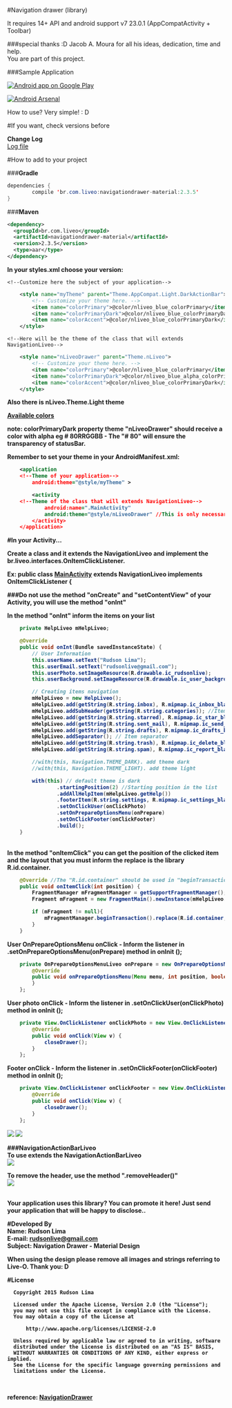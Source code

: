 #Navigation drawer (library)

It requires 14+ API and android support v7 23.0.1 (AppCompatActivity + Toolbar)

###special thanks :D
Jacob A. Moura for all his ideas, dedication, time and help.<br>
You are part of this project.

###Sample Application

<a href="https://play.google.com/store/apps/details?id=br.liveo.navigationliveo" target="_blank">
  <img alt="Android app on Google Play"
       src="https://developer.android.com/images/brand/en_app_rgb_wo_45.png" />
</a>

[![Android Arsenal](https://img.shields.io/badge/Android%20Arsenal-NavigationDrawer--MaterialDesign-brightgreen.svg?style=flat)](https://android-arsenal.com/details/1/1398)

How to use? Very simple! : D

#If you want, check versions before

<b>Change Log</b><br>
<a href="https://github.com/rudsonlive/NavigationDrawer-MaterialDesign/blob/master/CHANGELOG.md" target="_blank">Log file</a>

#How to add to your project

###<b>Gradle</b>

```java
dependencies {
        compile 'br.com.liveo:navigationdrawer-material:2.3.5'
}
```
###<b>Maven</b>

```xml
<dependency>
  <groupId>br.com.liveo</groupId>
  <artifactId>navigationdrawer-material</artifactId>
  <version>2.3.5</version>
  <type>aar</type>
</dependency>
```

<b>In your styles.xml choose your version:</b>

    <!--Customize here the subject of your application-->
```xml
    <style name="myTheme" parent="Theme.AppCompat.Light.DarkActionBar">
        <!-- Customize your theme here. -->
        <item name="colorPrimary">@color/nliveo_blue_colorPrimary</item>
        <item name="colorPrimaryDark">@color/nliveo_blue_colorPrimaryDark</item>
        <item name="colorAccent">@color/nliveo_blue_colorPrimaryDark</item>
    </style>
````
    <!--Here will be the theme of the class that will extends NavigationLiveo-->
```xml
    <style name="nLiveoDrawer" parent="Theme.nLiveo">
        <!-- Customize your theme here. -->
        <item name="colorPrimary">@color/nliveo_blue_colorPrimary</item>
        <item name="colorPrimaryDark">@color/nliveo_blue_alpha_colorPrimaryDark</item>
        <item name="colorAccent">@color/nliveo_blue_colorPrimaryDark</item>
    </style>
```
<b>Also there is nLiveo.Theme.Light theme<b><br>

<a href="https://gist.github.com/rudsonlive/5f4001ac00fcd4dfc1a4" target="_blank">Available colors</a>

note: colorPrimaryDark property theme "nLiveoDrawer" should receive a color with alpha eg # 80RRGGBB - The "# 80" will ensure the transparency of statusBar.

<b>Remember to set your theme in your AndroidManifest.xml:</b>

```xml
    <application
    <!--Theme of your application-->
        android:theme="@style/myTheme" >
```      
```xml
        <activity
    <!--Theme of the class that will extends NavigationLiveo-->        
            android:name=".MainActivity"
            android:theme="@style/nLiveoDrawer" //This is only necessary if using the NavigationLiveo
        </activity>
    </application>
````

#In your Activity...

<b>Create a class and it extends the NavigationLiveo and implement the br.liveo.interfaces.OnItemClickListener.</b>

Ex: public class <a href="https://github.com/rudsonlive/NavigationDrawer-MaterialDesign/blob/master/demo/src/main/java/br/liveo/ndrawer/MainActivity.java" target="_blank">MainActivity</a> extends NavigationLiveo implements OnItemClickListener {

###Do not use the method "onCreate" and "setContentView" of your Activity, you will use the method "onInt"

<b>In the method "onInt" inform the items on your list</b>

```java
    private HelpLiveo mHelpLiveo;

    @Override
    public void onInt(Bundle savedInstanceState) {
        // User Information
        this.userName.setText("Rudson Lima");
        this.userEmail.setText("rudsonlive@gmail.com");
        this.userPhoto.setImageResource(R.drawable.ic_rudsonlive);
        this.userBackground.setImageResource(R.drawable.ic_user_background_first);

        // Creating items navigation
        mHelpLiveo = new HelpLiveo();
        mHelpLiveo.add(getString(R.string.inbox), R.mipmap.ic_inbox_black_24dp, 7);
        mHelpLiveo.addSubHeader(getString(R.string.categories)); //Item subHeader
        mHelpLiveo.add(getString(R.string.starred), R.mipmap.ic_star_black_24dp);
        mHelpLiveo.add(getString(R.string.sent_mail), R.mipmap.ic_send_black_24dp);
        mHelpLiveo.add(getString(R.string.drafts), R.mipmap.ic_drafts_black_24dp);
        mHelpLiveo.addSeparator(); // Item separator
        mHelpLiveo.add(getString(R.string.trash), R.mipmap.ic_delete_black_24dp);
        mHelpLiveo.add(getString(R.string.spam), R.mipmap.ic_report_black_24dp, 120);

        //with(this, Navigation.THEME_DARK). add theme dark
        //with(this, Navigation.THEME_LIGHT). add theme light

        with(this) // default theme is dark
                .startingPosition(2) //Starting position in the list
                .addAllHelpItem(mHelpLiveo.getHelp())
                .footerItem(R.string.settings, R.mipmap.ic_settings_black_24dp)
                .setOnClickUser(onClickPhoto)
                .setOnPrepareOptionsMenu(onPrepare)
                .setOnClickFooter(onClickFooter)
                .build();
    }
````

<br>In the method "onItemClick" you can get the position of the clicked item and the layout that you must inform the replace is the library R.id.container.</b>

```java
    @Override //The "R.id.container" should be used in "beginTransaction (). Replace"
    public void onItemClick(int position) {
        FragmentManager mFragmentManager = getSupportFragmentManager();
        Fragment mFragment = new FragmentMain().newInstance(mHelpLiveo.get(position).getName());

        if (mFragment != null){
            mFragmentManager.beginTransaction().replace(R.id.container, mFragment).commit();
        }
    }    
````

User OnPrepareOptionsMenu onClick - Inform the listener in .setOnPrepareOptionsMenu(onPrepare) method in onInit (); <br>
```java
    private OnPrepareOptionsMenuLiveo onPrepare = new OnPrepareOptionsMenuLiveo() {
        @Override
        public void onPrepareOptionsMenu(Menu menu, int position, boolean visible) {
        }
    };
```

User photo onClick - Inform the listener in .setOnClickUser(onClickPhoto) method in onInit (); <br>
```java
    private View.OnClickListener onClickPhoto = new View.OnClickListener() {
        @Override
        public void onClick(View v) {
            closeDrawer();
        }
    };

```
Footer onClick - Inform the listener in .setOnClickFooter(onClickFooter) method in onInit (); <br>
```java
    private View.OnClickListener onClickFooter = new View.OnClickListener() {
        @Override
        public void onClick(View v) {
            closeDrawer();
        }
    };
```

<img src="https://raw.githubusercontent.com/rudsonlive/NavigationDrawer-MaterialDesign/master/Screenshot/Screenshot_01.png">
<img src="https://raw.githubusercontent.com/rudsonlive/NavigationDrawer-MaterialDesign/master/Screenshot/Screenshot_02.png"> 

###<b>NavigationActionBarLiveo</b><br>
To use extends the NavigationActionBarLiveo <br>
<img src="https://raw.githubusercontent.com/rudsonlive/NavigationDrawer-MaterialDesign/master/Screenshot/Screenshot_03.png">

To remove the header, use the method ".removeHeader()"<br>
<img src="https://raw.githubusercontent.com/rudsonlive/NavigationDrawer-MaterialDesign/master/Screenshot/Screenshot_04.png">

<br>
<b>Your application uses this library? You can promote it here! Just send your application that will be happy to disclose..</b> <br>

#Developed By<br>
Name: Rudson Lima<br> 
E-mail: rudsonlive@gmail.com<br>
Subject: Navigation Drawer - Material Design
<br>

<b>When using the design please remove all images and strings referring to Live-O. Thank you: D <br></b>

#License
```
  Copyright 2015 Rudson Lima
 
  Licensed under the Apache License, Version 2.0 (the "License");
  you may not use this file except in compliance with the License.
  You may obtain a copy of the License at
 
      http://www.apache.org/licenses/LICENSE-2.0
 
  Unless required by applicable law or agreed to in writing, software
  distributed under the License is distributed on an "AS IS" BASIS,
  WITHOUT WARRANTIES OR CONDITIONS OF ANY KIND, either express or implied.
  See the License for the specific language governing permissions and
  limitations under the License.
 
````

<br>
reference: 
<a href="http://www.google.com/design/spec/patterns/navigation-drawer.html" target="_blank">NavigationDrawer</a>
